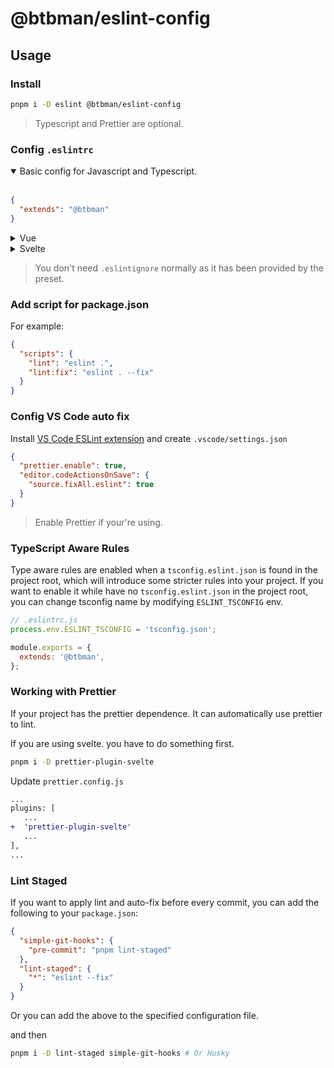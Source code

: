 # @btbman/eslint-config

## Usage

### Install

```bash
pnpm i -D eslint @btbman/eslint-config
```

> Typescript and Prettier are optional.

### Config `.eslintrc`

<details open>
<summary>Basic config for Javascript and Typescript.</summary><br>

```json
{
  "extends": "@btbman"
}
```

</details>

<details>
<summary>Vue</summary><br>

```json
{
  "extends": "@btbman/eslint-config/vue"
}
```

</details>

<details>
<summary>Svelte</summary><br>

```json
{
  "extends": "@btbman/eslint-config/svelte"
}
```

</details>

> You don't need `.eslintignore` normally as it has been provided by the preset.

### Add script for package.json

For example:

```json
{
  "scripts": {
    "lint": "eslint .",
    "lint:fix": "eslint . --fix"
  }
}
```

### Config VS Code auto fix

Install [VS Code ESLint extension](https://marketplace.visualstudio.com/items?itemName=dbaeumer.vscode-eslint) and create `.vscode/settings.json`

```json
{
  "prettier.enable": true,
  "editor.codeActionsOnSave": {
    "source.fixAll.eslint": true
  }
}
```

> Enable Prettier if your're using.

### TypeScript Aware Rules

Type aware rules are enabled when a `tsconfig.eslint.json` is found in the project root, which will introduce some stricter rules into your project. If you want to enable it while have no `tsconfig.eslint.json` in the project root, you can change tsconfig name by modifying `ESLINT_TSCONFIG` env.

```js
// .eslintrc.js
process.env.ESLINT_TSCONFIG = 'tsconfig.json';

module.exports = {
  extends: '@btbman',
};
```

### Working with Prettier

If your project has the prettier dependence. It can automatically use prettier to lint.

If you are using svelte. you have to do something first.

```bash
pnpm i -D prettier-plugin-svelte
```

Update `prettier.config.js`

```diff
...
plugins: [
   ...
+  'prettier-plugin-svelte'
   ...
],
...
```

### Lint Staged

If you want to apply lint and auto-fix before every commit, you can add the following to your `package.json`:

```json
{
  "simple-git-hooks": {
    "pre-commit": "pnpm lint-staged"
  },
  "lint-staged": {
    "*": "eslint --fix"
  }
}
```

Or you can add the above to the specified configuration file.

and then

```bash
pnpm i -D lint-staged simple-git-hooks # Or Husky
```
